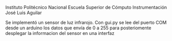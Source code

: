 Instituto Politécnico Nacional
Escuela Superior de Cómputo
Instrumentación
José Luis Aguilar

Se implementó un sensor de luz infrarojo. Con gui.py se lee del puerto COM desde un arduino los datos que envía de 0 a 255 para posteriomente desplegar la informacion del sensor en una interfaz